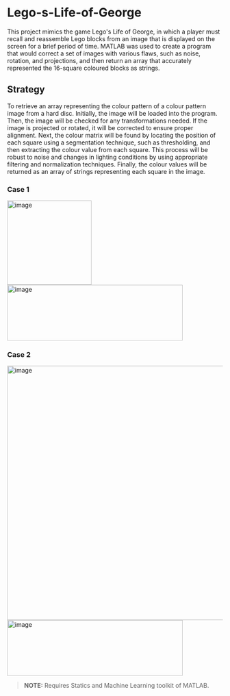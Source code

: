 # Lego-s-Life-of-George
This project mimics the game Lego's Life of George, in which a player must recall and reassemble Lego blocks from an image that is displayed on the screen for a brief period of time. MATLAB was used to create a program that would correct a set of images with various flaws, such as noise, rotation, and projections, and then return an array that accurately represented the 16-square coloured blocks as strings.

## Strategy
To retrieve an array representing the colour pattern of a colour pattern image from a hard disc. Initially, the image will be loaded into the program. Then, the image will be checked for any transformations needed. If the image is projected or rotated, it will be corrected to ensure proper alignment. Next, the colour matrix will be found by locating the position of each square using a segmentation technique, such as thresholding, and then extracting the colour value from each square. This process will be robust to noise and changes in lighting conditions by using appropriate filtering and normalization techniques. Finally, the colour values will be returned as an array of strings representing each square in the image.

### Case 1
<img width="197" alt="image" src="https://github.com/bhakuni27/Lego-s-Life-of-George/assets/45992837/7f370b6e-639b-4b38-8464-9ec52b829f39">
<img height="130" width="410" alt="image" src="https://github.com/bhakuni27/Lego-s-Life-of-George/assets/45992837/fec5b462-6662-4f34-88b8-3e3ed376da5e">

### Case 2
<img width="594" alt="image" src="https://github.com/bhakuni27/Lego-s-Life-of-George/assets/45992837/43e13a9c-6a57-4e1f-9a95-5a5448d3aff3">
<img height="130" width="410" alt="image" src="https://github.com/bhakuni27/Lego-s-Life-of-George/assets/45992837/4010a88d-5ea8-4980-abf9-c0f622e084be">  


> **NOTE:** Requires Statics and Machine Learning toolkit of MATLAB.

